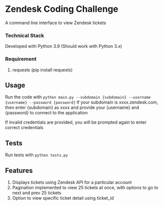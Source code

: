 # Zendesk Coding Challenge

A command line interface to view Zendesk tickets 

### Technical Stack

Developed with Python 3.9 (Should work with Python 3.x)

### Requirement

1. requests (pip install requests)

## Usage

Run the code with
```python main.py --subdomain {subdomain} --username {username} --password {password}```
If your subdomain is xxxx.zendesk.com, then enter {subdomain} as xxxx
and provide your {username} and {password} to connect to the application

If invalid credentials are provided, you will be prompted again to enter correct credentials

## Tests

Run tests with
```python tests.py```

## Features
1. Displays tickets using Zendesk API for a particular account
2. Pagination implemented to view 25 tickets at once, with options to go to next and prev 25 tickets
3. Option to view specific ticket detail using ticket_id


